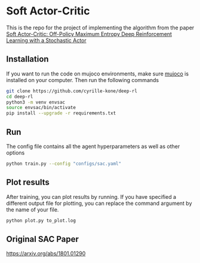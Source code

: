 # Soft Actor-Critic
This is the repo for the project of implementing the algorithm from the paper <a href="https://arxiv.org/pdf/1801.01290.pdf"> Soft Actor-Critic: Off-Policy Maximum Entropy Deep Reinforcement Learning with a Stochastic Actor </a>

## Installation 

If you want to run the code on mujoco environments, make sure [mujoco](https://github.com/openai/mujoco-py) is installed on your computer.
Then run the following commands
```bash
git clone https://github.com/cyrille-kone/deep-rl
cd deep-rl
python3 -m venv envsac
source envsac/bin/activate
pip install --upgrade -r requirements.txt
```

## Run
The config file contains all the agent hyperparameters as well as other options
```bash
python train.py --config "configs/sac.yaml"
```

## Plot results
After training, you can plot results by running. If you have specified a different output file for plotting, you can replace the command argument by the name of your file.
```bash
python plot.py to_plot.log
```

## Original SAC Paper 
https://arxiv.org/abs/1801.01290

